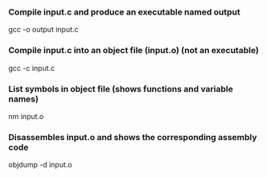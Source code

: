 ### Compile input.c and produce an executable named output
gcc -o output input.c

### Compile input.c into an object file (input.o) (not an executable)
gcc -c input.c

### List symbols in object file (shows functions and variable names)
nm input.o

### Disassembles input.o and shows the corresponding assembly code
objdump -d input.o